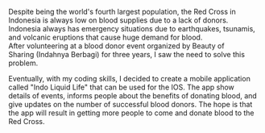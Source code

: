 Despite being the world's fourth largest population, the Red Cross in Indonesia is always low on blood supplies due to a lack of donors. Indonesia always has emergency situations due to earthquakes, tsunamis, and volcanic eruptions that cause huge demand for blood. After volunteering at a blood donor event organized by Beauty of Sharing (Indahnya Berbagi) for three years, I saw the need to solve this problem. 

Eventually, with my coding skills, I decided to create a mobile application called "Indo Liquid Life" that can be used for the IOS. The app show details of events, informs people about the benefits of donating blood, and give updates on the number of successful blood donors. The hope is that the app will result in getting more people to come and donate blood to the Red Cross. 
